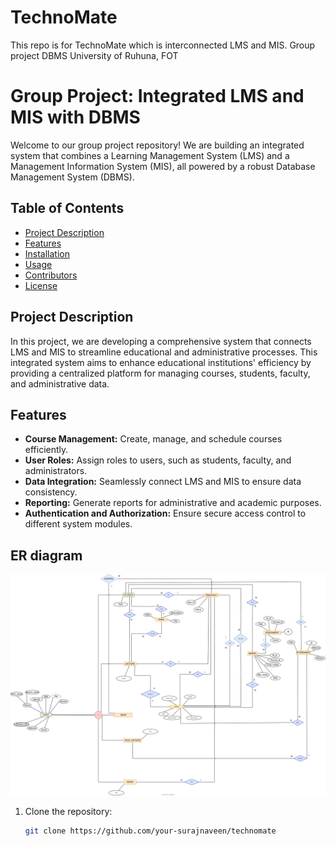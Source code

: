 # TechnoMate
This repo is for TechnoMate which is interconnected LMS and MIS. Group project DBMS University of Ruhuna, FOT

# Group Project: Integrated LMS and MIS with DBMS

Welcome to our group project repository! We are building an integrated system that combines a Learning Management System (LMS) and a Management Information System (MIS), all powered by a robust Database Management System (DBMS).

## Table of Contents

- [Project Description](#project-description)
- [Features](#features)
- [Installation](#installation)
- [Usage](#usage)
- [Contributors](#contributors)
- [License](#license)

## Project Description

In this project, we are developing a comprehensive system that connects LMS and MIS to streamline educational and administrative processes. This integrated system aims to enhance educational institutions' efficiency by providing a centralized platform for managing courses, students, faculty, and administrative data.

## Features

- **Course Management:** Create, manage, and schedule courses efficiently.
- **User Roles:** Assign roles to users, such as students, faculty, and administrators.
- **Data Integration:** Seamlessly connect LMS and MIS to ensure data consistency.
- **Reporting:** Generate reports for administrative and academic purposes.
- **Authentication and Authorization:** Ensure secure access control to different system modules.

## ER diagram

![Alt Text](ERdiagram_TechnoMate/ERdiagram.svg)


1. Clone the repository:

   ```bash
   git clone https://github.com/your-surajnaveen/technomate
